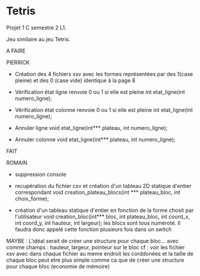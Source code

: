 # Tetris

Projet 1 C semestre 2 L1. 

Jeu similaire au jeu Tetris.

A FAIRE

PIERRICK
-    Création des 4 fichiers xsv avec les formes représentées par des 1(case pleine) et des 0 (case vide) identique à la page 8

-    Vérification état ligne renvoie 0 ou 1 si elle est pleine
int etat_ligne(int numero_ligne);

-    Vérification état colonne renvoie 0 ou 1 si elle est pleine
int etat_ligne(int numero_ligne);

-    Annuler ligne 
void etat_ligne(int*** plateau, int numero_ligne);

-    Annuler colonne
void etat_ligne(int*** plateau, int numero_ligne);

FAIT


ROMAIN
-    suppression console

-    recupération du fichier csv et création d'un tableau 2D statique d'entier correspondant
void creation_plateau_blocs(int *** plateau_bloc, int choix_forme);

-    création d'un tableau statique d'entier en fonction de la forme chosit par l'utilisateur 
void creation_bloc(int*** bloc, int plateau_bloc, int coord_x, int coord_y, int hauteur, int largeur);
les blocs sont tous numéroté. Il faudra donc appelé cette fonction plusieurs fois dans un switch

MAYBE : L'idéal serait de créer une structure pour chaque bloc... avec comme champs : hauteur, largeur, pointeur sur le bloc
cf : voir les fichier xsv avec dans chaque fichier au meme endroit les corddonées et la taille de chaque bloc
peut etre plus simple comme ca que de créer une structure pour chaque bloc (economie de mémoire)
